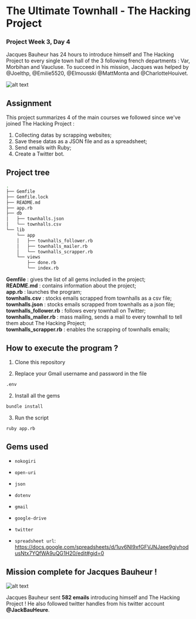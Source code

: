 # The Ultimate Townhall - The Hacking Project
### Project Week 3, Day 4


Jacques Bauheur has 24 hours to introduce himself and The Hacking Project to every single town hall of the 3 following french departments : Var, Morbihan and Vaucluse.
To succeed in his mission, Jacques was helped by @Joelthp, @Emilie5520, @Elmousski @MattMonta and @CharlotteHouivet.


![alt text](http://image.noelshack.com/fichiers/2018/42/4/1539879144-capture-d-ecran-2018-10-18-a-16-47-15.png)


## Assignment

This project summarizes 4 of the main courses we followed since we've joined The Hacking Project : 
1. Collecting datas by scrapping websites;
2. Save these datas as a JSON file and as a spreadsheet;
3. Send emails with Ruby;
4. Create a Twitter bot. 

## Project tree 

```sh
.
├── Gemfile
├── Gemfile.lock
├── README.md
├── app.rb
├── db
│   ├── townhalls.json
│   └── townhalls.csv
└── lib
    └── app
    │   ├── townhalls_follower.rb
    │   ├── townhalls_mailer.rb
    │   └── townhalls_scrapper.rb
    └── views
        ├── done.rb
        └── index.rb
```
**Gemfile** :  gives the list of all gems included in the project;</br>
**README.md** : contains information about the project;</br>
**app.rb** : launches the program;</br>
**townhalls.csv** : stocks emails scrapped from townhalls as a csv file;</br>
**townhalls.json** : stocks emails scrapped from townhalls as a json file;</br>
**townhalls_follower.rb** : follows every townhall on Twitter;</br>
**townhalls_mailer.rb** : mass mailing, sends a mail to every townhall to tell them about The Hacking Project;</br>
**townhalls_scrapper.rb** : enables the scrapping of townhalls emails; 

## How to execute the program ? 

1. Clone this repository

2. Replace your Gmail username and password in the file
```sh
.env
```
2. Install all the gems
```sh
bundle install
```
3. Run the script
```sh
ruby app.rb
```

## Gems used

- `nokogiri` 
- `open-uri`
- `json`
- `dotenv`
- `gmail`
- `google-drive`
- `twitter`

- `spreadsheet url`: https://docs.google.com/spreadsheets/d/1uv6NI9xfGFVJNJaee9gjyhodusNtx7YQfWA9uQG1H20/edit#gid=0


## Mission complete for Jacques Bauheur !

![alt text](http://image.noelshack.com/fichiers/2018/42/4/1539885175-capture-d-ecran-2018-10-18-a-19-52-27.png)

Jacques Bauheur sent __582 emails__ introducing himself and The Hacking Project !
He also followed twitter handles from his twitter account __@JackBauHeure__. 



